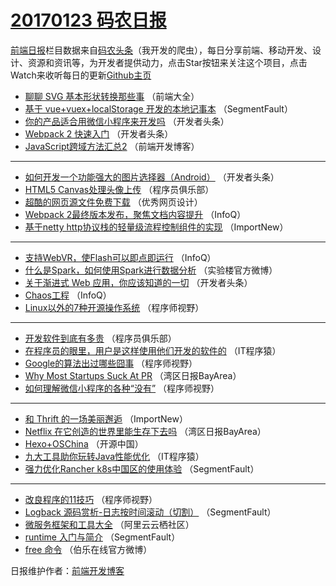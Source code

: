 # [20170123 码农日报](23.md)

[前端日报](https://qdkfweb.cn/c/news)栏目数据来自[码农头条](https://toutiao.qdkfweb.cn/)（我开发的爬虫），每日分享前端、移动开发、设计、资源和资讯等，为开发者提供动力，点击Star按钮来关注这个项目，点击Watch来收听每日的更新[Github主页](https://github.com/kujian/frontendDaily)
* [聊聊 SVG 基本形状转换那些事](https://toutiao.qdkfweb.cn/23230.html) （前端大全）
* [基于 vue+vuex+localStorage 开发的本地记事本](https://toutiao.qdkfweb.cn/23264.html) （SegmentFault）
* [你的产品适合用微信小程序来开发吗](https://toutiao.qdkfweb.cn/23248.html) （开发者头条）
* [Webpack 2 快速入门](https://toutiao.qdkfweb.cn/23246.html) （开发者头条）
* [JavaScript跨域方法汇总2](https://toutiao.qdkfweb.cn/23282.html) （前端开发博客）

***
* [如何开发一个功能强大的图片选择器（Android）](https://toutiao.qdkfweb.cn/23294.html) （开发者头条）
* [HTML5 Canvas处理头像上传](https://toutiao.qdkfweb.cn/23241.html) （程序员俱乐部）
* [超酷的网页源文件免费下载](https://toutiao.qdkfweb.cn/23286.html) （优秀网页设计）
* [Webpack 2最终版本发布，聚焦文档内容提升](https://toutiao.qdkfweb.cn/23196.html) （InfoQ）
* [基于netty http协议栈的轻量级流程控制组件的实现](https://toutiao.qdkfweb.cn/23200.html) （ImportNew）

***
* [支持WebVR，使Flash可以即点即运行](https://toutiao.qdkfweb.cn/23195.html) （InfoQ）
* [什么是Spark，如何使用Spark进行数据分析](https://toutiao.qdkfweb.cn/23275.html) （实验楼官方微博）
* [关于渐进式 Web 应用，你应该知道的一切](https://toutiao.qdkfweb.cn/23295.html) （开发者头条）
* [Chaos工程](https://toutiao.qdkfweb.cn/23197.html) （InfoQ）
* [Linux以外的7种开源操作系统](https://toutiao.qdkfweb.cn/23266.html) （程序师视野）

***
* [开发软件到底有多贵](https://toutiao.qdkfweb.cn/23240.html) （程序员俱乐部）
* [在程序员的眼里，用户是这样使用他们开发的软件的](https://toutiao.qdkfweb.cn/23253.html) （IT程序猿）
* [Google的算法出过哪些囧事](https://toutiao.qdkfweb.cn/23268.html) （程序师视野）
* [Why Most Startups Suck At PR](https://toutiao.qdkfweb.cn/23206.html) （湾区日报BayArea）
* [如何理解微信小程序的各种“没有”](https://toutiao.qdkfweb.cn/23269.html) （程序师视野）

***
* [和 Thrift 的一场美丽邂逅](https://toutiao.qdkfweb.cn/23201.html) （ImportNew）
* [Netflix 在它创造的世界里能生存下去吗](https://toutiao.qdkfweb.cn/23204.html) （湾区日报BayArea）
* [Hexo+OSChina](https://toutiao.qdkfweb.cn/23284.html) （开源中国）
* [九大工具助你玩转Java性能优化](https://toutiao.qdkfweb.cn/23256.html) （IT程序猿）
* [强力优化Rancher k8s中国区的使用体验](https://toutiao.qdkfweb.cn/23259.html) （SegmentFault）

***
* [改良程序的11技巧](https://toutiao.qdkfweb.cn/23270.html) （程序师视野）
* [Logback 源码赏析-日志按时间滚动（切割）](https://toutiao.qdkfweb.cn/23260.html) （SegmentFault）
* [微服务框架和工具大全](https://toutiao.qdkfweb.cn/23231.html) （阿里云云栖社区）
* [runtime 入门与简介](https://toutiao.qdkfweb.cn/23261.html) （SegmentFault）
* [free 命令](https://toutiao.qdkfweb.cn/23290.html) （伯乐在线官方微博）

日报维护作者：[前端开发博客](https://qdkfweb.cn/) 